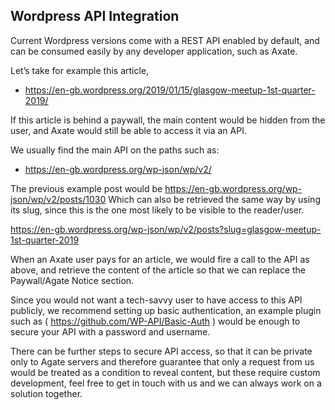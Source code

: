 ## Wordpress API Integration

Current Wordpress versions come with a REST API enabled by default, and can be consumed easily by any developer application, such as Axate.

Let’s take for example this article,
 - https://en-gb.wordpress.org/2019/01/15/glasgow-meetup-1st-quarter-2019/
 
If this article is behind a paywall, the main content would be hidden from the user, and Axate would still be able to access it via an API.

We usually find the main API on the paths such as: 
  - https://en-gb.wordpress.org/wp-json/wp/v2/


The previous example post would be https://en-gb.wordpress.org/wp-json/wp/v2/posts/1030 Which can also be retrieved the same way by using its slug, since this is the one most likely to be
visible to the reader/user.

https://en-gb.wordpress.org/wp-json/wp/v2/posts?slug=glasgow-meetup-1st-quarter-2019 

When an Axate user pays for an article, we would fire a call to the API as above, and retrieve the content of the article so that we can replace the Paywall/Agate Notice section.

Since you would not want a tech-savvy user to have access to this API publicly, we recommend setting up basic authentication, an example plugin such as ( https://github.com/WP-API/Basic-Auth ) would be enough to secure your API with a password and username.

There can be further steps to secure API access, so that it can be private only to Agate servers and therefore guarantee that only a request from us would be treated as a condition to reveal content, but these require custom development, feel free to get in touch with us and we can always work on a solution together.
